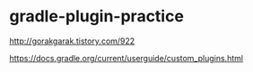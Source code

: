 # gradle-plugin-practice

http://gorakgarak.tistory.com/922

https://docs.gradle.org/current/userguide/custom_plugins.html